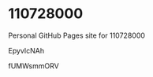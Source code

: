 # 110728000
Personal GitHub Pages site for 110728000


































































EpyvIcNAh

fUMWsmmORV
